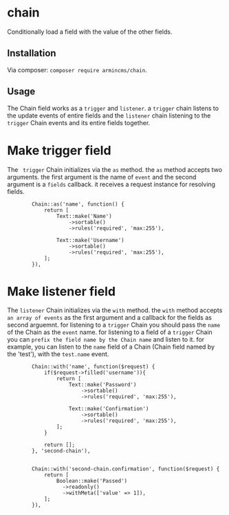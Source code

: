 # chain
Conditionally load a field with the value of the other fields.

## Installation

Via composer: `composer require armincms/chain`.

## Usage

The Chain field works as a `trigger` and `listener`. a `trigger` chain listens to the update events of entire fields and the `listener` chain listening to the `trigger` Chain events and its entire fields together.

# Make trigger field

The ` trigger` Chain initializes via the `as` method. the `as` method accepts two arguments. the first argument is the name of `event` and the second argument is a `fields` callback. it receives a request instance for resolving fields.

            Chain::as('name', function() {
                return [ 
                    Text::make('Name')
                        ->sortable()
                        ->rules('required', 'max:255'), 

                    Text::make('Username')
                        ->sortable()
                        ->rules('required', 'max:255'), 
                ];  
            }), 


# Make listener field

The `listener` Chain initializes via the `with` method. the `with` method accepts `an array of events` as the first argument and a callback for the fields as second arguemnt.
for listening to a `trigger` Chain you should pass the `name` of the Chain as the `event` name. for listening to a field of a `trigger` Chain you can `prefix the field name by the Chain name` and listen to it. for example, you can listen to the `name` field of a Chain (Chain field named by the 'test'), with the `test.name` event.

            
            Chain::with('name', function($request) {
                if($request->filled('username')){
                    return [ 
                        Text::make('Password')
                            ->sortable()
                            ->rules('required', 'max:255'), 
                            
                        Text::make('Confirmation')
                            ->sortable()
                            ->rules('required', 'max:255'), 
                    ];  
                }
                
                return [];
            }, 'second-chain'), 

            
            Chain::with('second-chain.confirmation', function($request) {
                return [ 
                    Boolean::make('Passed')
                      ->readonly()
                      ->withMeta(['value' => 1]), 
                ]; 
            }),

